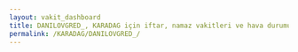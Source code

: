 ```yaml
---
layout: vakit_dashboard
title: DANILOVGRED_, KARADAG için iftar, namaz vakitleri ve hava durumu - ilçe/eyalet seç
permalink: /KARADAG/DANILOVGRED_/
---
```


<script type="text/javascript">
  var GLOBAL_COUNTRY = 'KARADAG';
  var GLOBAL_CITY = 'DANILOVGRED_';
  var GLOBAL_STATE = '';
  var lat = 72;
  var lon = 21;
</script>
